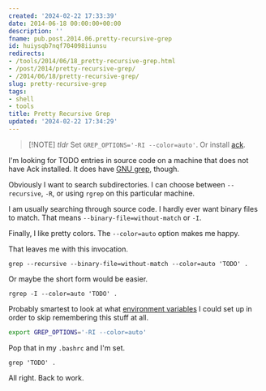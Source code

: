 ```yaml
---
created: '2024-02-22 17:33:39'
date: 2014-06-18 00:00:00+00:00
description: ''
fname: pub.post.2014.06.pretty-recursive-grep
id: huiysqb7nqf704098iiunsu
redirects:
- /tools/2014/06/18_pretty-recursive-grep.html
- /post/2014/pretty-recursive-grep/
- /2014/06/18/pretty-recursive-grep/
slug: pretty-recursive-grep
tags:
- shell
- tools
title: Pretty Recursive Grep
updated: '2024-02-22 17:34:29'
---
```


> [!NOTE] *tldr*
> Set `GREP_OPTIONS='-RI --color=auto'`. Or install [ack](http://beyondgrep.com).

<!--more-->

I'm looking for TODO entries in source code on a machine that does not have Ack installed. It does have [GNU grep](http://www.gnu.org/software/grep/), though.

Obviously I want to search subdirectories. I can choose between `--recursive`, `-R`, or using `rgrep` on this particular machine.

I am usually searching through source code. I hardly ever want binary files to match. That means `--binary-file=without-match`  or `-I`.

Finally, I like pretty colors. The `--color=auto` option makes me happy.

That leaves me with this invocation.

``` console
grep --recursive --binary-file=without-match --color=auto 'TODO' .
```

Or maybe the short form would be easier.

``` console
rgrep -I --color=auto 'TODO' .
```

Probably smartest to look at what [environment variables](http://www.gnu.org/software/grep/manual/html_node/Environment-Variables.html) I could set up in order to skip remembering this stuff at all.

``` bash
export GREP_OPTIONS='-RI --color=auto'
```

Pop that in my `.bashrc` and I'm set.

``` console
grep 'TODO' .
```

All right. Back to work.